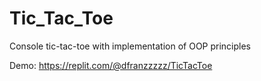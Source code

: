 # Tic_Tac_Toe
Console tic-tac-toe with implementation of OOP principles

Demo: 
https://replit.com/@dfranzzzzz/TicTacToe
